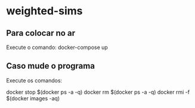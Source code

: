 # weighted-sims

## Para colocar no ar

Execute o comando: docker-compose up

## Caso mude o programa

Execute os comandos:

docker stop $(docker ps -a -q)
docker rm $(docker ps -a -q)
docker rmi -f $(docker images -aq)